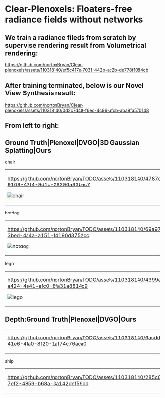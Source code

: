 # Clear-Plenoxels: Floaters-free radiance fields without networks

## We train a radiance fileds from scratch by supervise rendering result from Volumetrical rendering:

https://github.com/nortonBryan/Clear-plenoxels/assets/110318140/ef5c417e-7031-442b-ac2b-de778f1084cb

## After training terminated, below is our Novel View Synthesis result:

https://github.com/nortonBryan/Clear-plenoxels/assets/110318140/0d2c7d49-f6ec-4c96-afcb-aba9fa570148

## From left to right: 
## Ground Truth|Plenoxel|DVGO|3D Gaussian Splatting|Ours
<table>
chair
<td >
  
https://github.com/nortonBryan/TODO/assets/110318140/4787c79e-9109-42f4-9d1c-28296a83bac7

![chair](https://github.com/nortonBryan/TODO/assets/110318140/c967ffff-742b-47d6-992d-e186d42b9540)


</td>
 
</table>

<table>
hotdog
<td >

https://github.com/nortonBryan/TODO/assets/110318140/69a9744b-3bed-4a4a-a151-f4190d3752cc

![hotdog](https://github.com/nortonBryan/TODO/assets/110318140/41fe731e-c4ae-4d94-a8c1-dcc2fb652ee3)


</td>

</table>

<table>
lego
<td >

https://github.com/nortonBryan/TODO/assets/110318140/4399e5df-a424-4e41-afc0-8fa31a8814c9

![lego](https://github.com/nortonBryan/TODO/assets/110318140/8c64333a-84aa-4e3f-b5cc-2952a4f12aaf)

</td>
</table>

## Depth:Ground Truth|Plenoxel|DVGO|Ours
<table>
<td >

https://github.com/nortonBryan/TODO/assets/110318140/6acddb87-41e6-4fa0-8f20-1af74c76aca0

</td>

</table>

<table>
ship
<td >

https://github.com/nortonBryan/TODO/assets/110318140/285c0137-7ef2-4859-b68a-3a142def59bd

</td>

</table>
